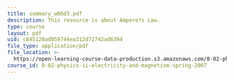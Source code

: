```yaml
---
title: summary_w06d3.pdf
description: This resource is about Ampere?s Law.
type: course
layout: pdf
uid: c845120ad059744ea312d72742ad6394
file_type: application/pdf
file_location: >-
  https://open-learning-course-data-production.s3.amazonaws.com/8-02-physics-ii-electricity-and-magnetism-spring-2007/c845120ad059744ea312d72742ad6394_summary_w06d3.pdf
course_id: 8-02-physics-ii-electricity-and-magnetism-spring-2007
---
```

